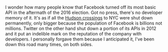I wonder how many people know that Facebook turned off its most basic API in the aftermath of the 2016 election. Got no press, there's no developer memory of it. It's as if all the <a href="https://en.wikipedia.org/wiki/List_of_crossings_of_the_Hudson_River">Hudson crossings</a> to NYC were shut down permanently, only bigger because the population of Facebook is billions not millions. Twitter on the other hand shut down a portion of its APIs in 2012 and it put an indelible mark on the reputation of the company with developers. I personally forgave them because I anticipated it, I've been down this road many times, on both sides. 
